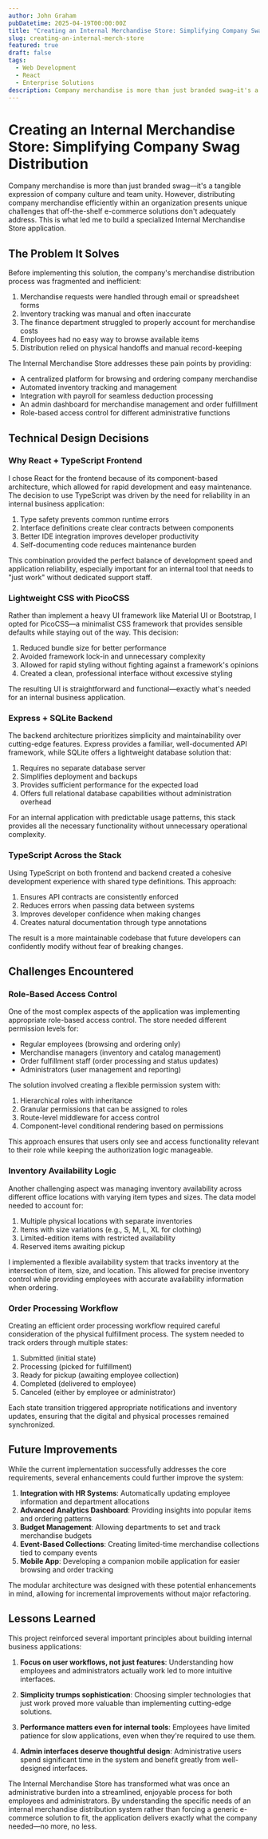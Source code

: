 ```yaml
---
author: John Graham
pubDatetime: 2025-04-19T00:00:00Z
title: "Creating an Internal Merchandise Store: Simplifying Company Swag Distribution"
slug: creating-an-internal-merch-store
featured: true
draft: false
tags:
  - Web Development
  - React
  - Enterprise Solutions
description: Company merchandise is more than just branded swag—it's a tangible expression of company culture and team unity.
---
```


# Creating an Internal Merchandise Store: Simplifying Company Swag Distribution

Company merchandise is more than just branded swag—it's a tangible expression of company culture and team unity. However, distributing company merchandise efficiently within an organization presents unique challenges that off-the-shelf e-commerce solutions don't adequately address. This is what led me to build a specialized Internal Merchandise Store application.

## The Problem It Solves

Before implementing this solution, the company's merchandise distribution process was fragmented and inefficient:

1. Merchandise requests were handled through email or spreadsheet forms
2. Inventory tracking was manual and often inaccurate
3. The finance department struggled to properly account for merchandise costs
4. Employees had no easy way to browse available items
5. Distribution relied on physical handoffs and manual record-keeping

The Internal Merchandise Store addresses these pain points by providing:

- A centralized platform for browsing and ordering company merchandise
- Automated inventory tracking and management
- Integration with payroll for seamless deduction processing
- An admin dashboard for merchandise management and order fulfillment
- Role-based access control for different administrative functions

## Technical Design Decisions

### Why React + TypeScript Frontend

I chose React for the frontend because of its component-based architecture, which allowed for rapid development and easy maintenance. The decision to use TypeScript was driven by the need for reliability in an internal business application:

1. Type safety prevents common runtime errors
2. Interface definitions create clear contracts between components
3. Better IDE integration improves developer productivity
4. Self-documenting code reduces maintenance burden

This combination provided the perfect balance of development speed and application reliability, especially important for an internal tool that needs to "just work" without dedicated support staff.

### Lightweight CSS with PicoCSS

Rather than implement a heavy UI framework like Material UI or Bootstrap, I opted for PicoCSS—a minimalist CSS framework that provides sensible defaults while staying out of the way. This decision:

1. Reduced bundle size for better performance
2. Avoided framework lock-in and unnecessary complexity
3. Allowed for rapid styling without fighting against a framework's opinions
4. Created a clean, professional interface without excessive styling

The resulting UI is straightforward and functional—exactly what's needed for an internal business application.

### Express + SQLite Backend

The backend architecture prioritizes simplicity and maintainability over cutting-edge features. Express provides a familiar, well-documented API framework, while SQLite offers a lightweight database solution that:

1. Requires no separate database server
2. Simplifies deployment and backups
3. Provides sufficient performance for the expected load
4. Offers full relational database capabilities without administration overhead

For an internal application with predictable usage patterns, this stack provides all the necessary functionality without unnecessary operational complexity.

### TypeScript Across the Stack

Using TypeScript on both frontend and backend created a cohesive development experience with shared type definitions. This approach:

1. Ensures API contracts are consistently enforced
2. Reduces errors when passing data between systems
3. Improves developer confidence when making changes
4. Creates natural documentation through type annotations

The result is a more maintainable codebase that future developers can confidently modify without fear of breaking changes.

## Challenges Encountered

### Role-Based Access Control

One of the most complex aspects of the application was implementing appropriate role-based access control. The store needed different permission levels for:

- Regular employees (browsing and ordering only)
- Merchandise managers (inventory and catalog management)
- Order fulfillment staff (order processing and status updates)
- Administrators (user management and reporting)

The solution involved creating a flexible permission system with:

1. Hierarchical roles with inheritance
2. Granular permissions that can be assigned to roles
3. Route-level middleware for access control
4. Component-level conditional rendering based on permissions

This approach ensures that users only see and access functionality relevant to their role while keeping the authorization logic manageable.

### Inventory Availability Logic

Another challenging aspect was managing inventory availability across different office locations with varying item types and sizes. The data model needed to account for:

1. Multiple physical locations with separate inventories
2. Items with size variations (e.g., S, M, L, XL for clothing)
3. Limited-edition items with restricted availability
4. Reserved items awaiting pickup

I implemented a flexible availability system that tracks inventory at the intersection of item, size, and location. This allowed for precise inventory control while providing employees with accurate availability information when ordering.

### Order Processing Workflow

Creating an efficient order processing workflow required careful consideration of the physical fulfillment process. The system needed to track orders through multiple states:

1. Submitted (initial state)
2. Processing (picked for fulfillment)
3. Ready for pickup (awaiting employee collection)
4. Completed (delivered to employee)
5. Canceled (either by employee or administrator)

Each state transition triggered appropriate notifications and inventory updates, ensuring that the digital and physical processes remained synchronized.

## Future Improvements

While the current implementation successfully addresses the core requirements, several enhancements could further improve the system:

1. **Integration with HR Systems**: Automatically updating employee information and department allocations
2. **Advanced Analytics Dashboard**: Providing insights into popular items and ordering patterns
3. **Budget Management**: Allowing departments to set and track merchandise budgets
4. **Event-Based Collections**: Creating limited-time merchandise collections tied to company events
5. **Mobile App**: Developing a companion mobile application for easier browsing and order tracking

The modular architecture was designed with these potential enhancements in mind, allowing for incremental improvements without major refactoring.

## Lessons Learned

This project reinforced several important principles about building internal business applications:

1. **Focus on user workflows, not just features**: Understanding how employees and administrators actually work led to more intuitive interfaces.

2. **Simplicity trumps sophistication**: Choosing simpler technologies that just work proved more valuable than implementing cutting-edge solutions.

3. **Performance matters even for internal tools**: Employees have limited patience for slow applications, even when they're required to use them.

4. **Admin interfaces deserve thoughtful design**: Administrative users spend significant time in the system and benefit greatly from well-designed interfaces.

The Internal Merchandise Store has transformed what was once an administrative burden into a streamlined, enjoyable process for both employees and administrators. By understanding the specific needs of an internal merchandise distribution system rather than forcing a generic e-commerce solution to fit, the application delivers exactly what the company needed—no more, no less.